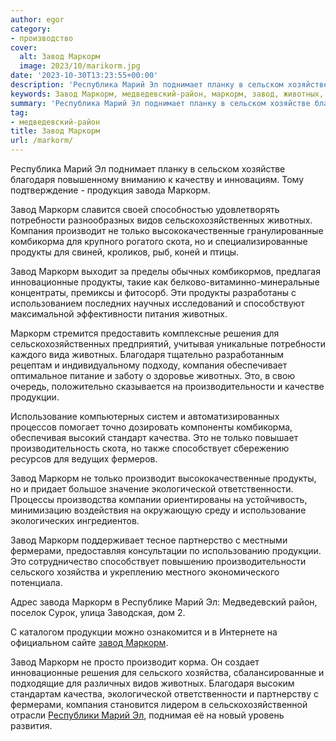 ```yaml
---
author: egor
category:
- производство
cover:
  alt: Завод Маркорм
  image: 2023/10/marikorm.jpg
date: '2023-10-30T13:23:55+00:00'
description: 'Республика Марий Эл поднимает планку в сельском хозяйстве благодаря повышенному вниманию к качеству и инновациям. Тому подтверждение - продукция завода...'
keywords: Завод Маркорм, медведевский-район, маркорм, завод, животных, продукты, марий, благодаря, компания, производит, только, это, продукции, завода, потребности, видов, сельскохозяйственных
summary: 'Республика Марий Эл поднимает планку в сельском хозяйстве благодаря повышенному вниманию к качеству и инновациям. Тому подтверждение - продукция завода...'
tag:
- медведевский-район
title: Завод Маркорм
url: /markorm/
---
```


Республика Марий Эл поднимает планку в сельском хозяйстве благодаря повышенному вниманию к качеству и инновациям. Тому подтверждение \- продукция завода Маркорм.

Завод Маркорм славится своей способностью удовлетворять потребности разнообразных видов сельскохозяйственных животных. Компания производит не только высококачественные гранулированные комбикорма для крупного рогатого скота, но и специализированные продукты для свиней, кроликов, рыб, коней и птицы.

Завод Маркорм выходит за пределы обычных комбикормов, предлагая инновационные продукты, такие как белково-витаминно-минеральные концентраты, премиксы и фитосорб. Эти продукты разработаны с использованием последних научных исследований и способствуют максимальной эффективности питания животных.

Маркорм стремится предоставить комплексные решения для сельскохозяйственных предприятий, учитывая уникальные потребности каждого вида животных. Благодаря тщательно разработанным рецептам и индивидуальному подходу, компания обеспечивает оптимальное питание и заботу о здоровье животных. Это, в свою очередь, положительно сказывается на производительности и качестве продукции.

Использование компьютерных систем и автоматизированных процессов помогает точно дозировать компоненты комбикорма, обеспечивая высокий стандарт качества. Это не только повышает производительность скота, но также способствует сбережению ресурсов для ведущих фермеров.

Завод Маркорм не только производит высококачественные продукты, но и придает большое значение экологической ответственности. Процессы производства компании ориентированы на устойчивость, минимизацию воздействия на окружающую среду и использование экологических ингредиентов.

Завод Маркорм поддерживает тесное партнерство с местными фермерами, предоставляя консультации по использованию продукции. Это сотрудничество способствует повышению производительности сельского хозяйства и укреплению местного экономического потенциала.

Адрес завода Маркорм в Республике Марий Эл: Медведевский район, поселок Сурок, улица Заводская, дом 2.

С каталогом продукции можно ознакомится и в Интернете на официальном сайте [завод Маркорм](https://www.markorm.ru/).

Завод Маркорм не просто производит корма. Он создает инновационные решения для сельского хозяйства, сбалансированные и подходящие для различных видов животных. Благодаря высоким стандартам качества, экологической ответственности и партнерству с фермерами, компания становится лидером в сельскохозяйственной отрасли [Республики Марий Эл](/), поднимая её на новый уровень развития.